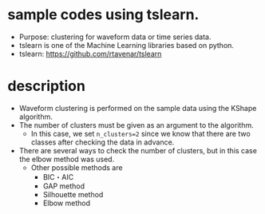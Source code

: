 # sample codes using tslearn.
- Purpose: clustering for waveform data or time series data.<br>
- tslearn is one of the Machine Learning libraries based on python.<br>
- tslearn: https://github.com/rtavenar/tslearn

# description
- Waveform clustering is performed on the sample data using the KShape algorithm.
- The number of clusters must be given as an argument to the algorithm.
    - In this case, we set `n_clusters=2` since we know that there are two classes after checking the data in advance.
- There are several ways to check the number of clusters, but in this case the elbow method was used.
    - Other possible methods are
        - BIC・AIC
        - GAP method
        - Silhouette method
        - Elbow method
